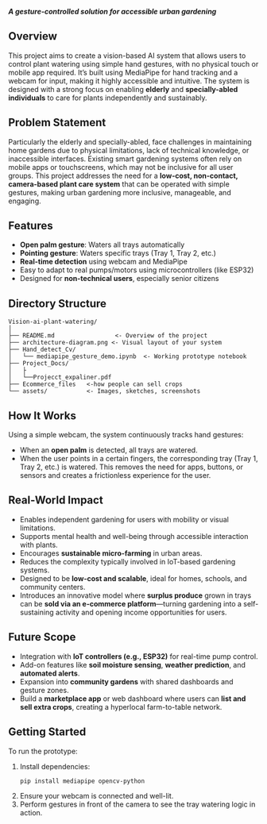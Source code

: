 **_A gesture-controlled solution for accessible urban gardening_**

## Overview
This project aims to create a vision-based AI system that allows users to control plant watering using simple hand gestures, with no physical touch or mobile app required. It’s built using MediaPipe for hand tracking and a webcam for input, making it highly accessible and intuitive. The system is designed with a strong focus on enabling **elderly** and **specially-abled individuals** to care for plants independently and sustainably.

## Problem Statement
Particularly the elderly and specially-abled, face challenges in maintaining home gardens due to physical limitations, lack of technical knowledge, or inaccessible interfaces. Existing smart gardening systems often rely on mobile apps or touchscreens, which may not be inclusive for all user groups.
This project addresses the need for a **low-cost, non-contact, camera-based plant care system** that can be operated with simple gestures, making urban gardening more inclusive, manageable, and engaging.

## Features
- **Open palm gesture**: Waters all trays automatically
- **Pointing gesture**: Waters specific trays (Tray 1, Tray 2, etc.)
- **Real-time detection** using webcam and MediaPipe
- Easy to adapt to real pumps/motors using microcontrollers (like ESP32)
- Designed for **non-technical users**, especially senior citizens

## Directory Structure

```
Vision-ai-plant-watering/
│
├── README.md                 <- Overview of the project
├── architecture-diagram.png <- Visual layout of your system
├── Hand_detect_Cv/
│   └── mediapipe_gesture_demo.ipynb  <- Working prototype notebook
├── Project_Docs/
│   ├
│   └──Projecct_expaliner.pdf
├── Ecommerce_files   <-how people can sell crops
└── assets/           <- Images, sketches, screenshots
```

## How It Works
Using a simple webcam, the system continuously tracks hand gestures:
- When an **open palm** is detected, all trays are watered.
- When the user points in a certain fingers, the corresponding tray (Tray 1, Tray 2, etc.) is watered.
This removes the need for apps, buttons, or sensors and creates a frictionless experience for the user.

## Real-World Impact
- Enables independent gardening for users with mobility or visual limitations.
- Supports mental health and well-being through accessible interaction with plants.
- Encourages **sustainable micro-farming** in urban areas.
- Reduces the complexity typically involved in IoT-based gardening systems.
- Designed to be **low-cost and scalable**, ideal for homes, schools, and community centers.
- Introduces an innovative model where **surplus produce** grown in trays can be **sold via an e-commerce platform**—turning gardening into a self-sustaining activity and opening income opportunities for users.

## Future Scope
- Integration with **IoT controllers (e.g., ESP32)** for real-time pump control.
- Add-on features like **soil moisture sensing**, **weather prediction**, and **automated alerts**.
- Expansion into **community gardens** with shared dashboards and gesture zones.
- Build a **marketplace app** or web dashboard where users can **list and sell extra crops**, creating a hyperlocal farm-to-table network.

## Getting Started
To run the prototype:
1. Install dependencies:
   ```bash
   pip install mediapipe opencv-python
   ```
2. Ensure your webcam is connected and well-lit.
3. Perform gestures in front of the camera to see the tray watering logic in action.
